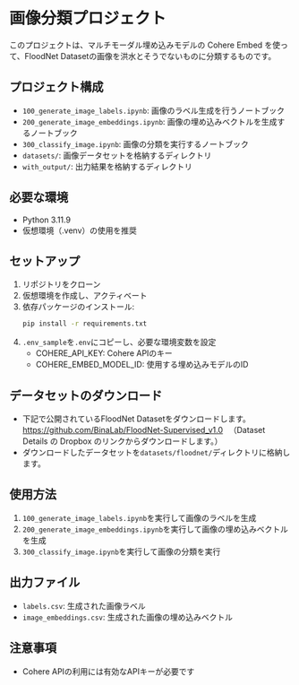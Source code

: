 # 画像分類プロジェクト

このプロジェクトは、マルチモーダル埋め込みモデルの Cohere Embed を使って、FloodNet Datasetの画像を洪水とそうでないものに分類するものです。

## プロジェクト構成

- `100_generate_image_labels.ipynb`: 画像のラベル生成を行うノートブック
- `200_generate_image_embeddings.ipynb`: 画像の埋め込みベクトルを生成するノートブック
- `300_classify_image.ipynb`: 画像の分類を実行するノートブック
- `datasets/`: 画像データセットを格納するディレクトリ
- `with_output/`: 出力結果を格納するディレクトリ

## 必要な環境

- Python 3.11.9
- 仮想環境（.venv）の使用を推奨

## セットアップ

1. リポジトリをクローン
2. 仮想環境を作成し、アクティベート
3. 依存パッケージのインストール:
   ```bash
   pip install -r requirements.txt
   ```
4. `.env_sample`を`.env`にコピーし、必要な環境変数を設定
   - COHERE_API_KEY: Cohere APIのキー
   - COHERE_EMBED_MODEL_ID: 使用する埋め込みモデルのID

## データセットのダウンロード
- 下記で公開されているFloodNet Datasetをダウンロードします。
　https://github.com/BinaLab/FloodNet-Supervised_v1.0
　（Dataset Details の Dropbox のリンクからダウンロードします。）
- ダウンロードしたデータセットを`datasets/floodnet/`ディレクトリに格納します。

## 使用方法

1. `100_generate_image_labels.ipynb`を実行して画像のラベルを生成
2. `200_generate_image_embeddings.ipynb`を実行して画像の埋め込みベクトルを生成
3. `300_classify_image.ipynb`を実行して画像の分類を実行

## 出力ファイル

- `labels.csv`: 生成された画像ラベル
- `image_embeddings.csv`: 生成された画像の埋め込みベクトル

## 注意事項

- Cohere APIの利用には有効なAPIキーが必要です

